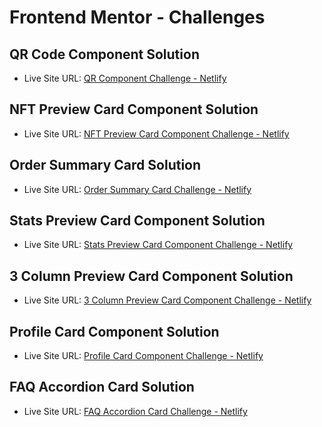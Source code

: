 # Frontend Mentor - Challenges

## QR Code Component Solution

- Live Site URL: [QR Component Challenge - Netlify](https://qrcodecomponent-challenge.netlify.app/)

## NFT Preview Card Component Solution

- Live Site URL: [NFT Preview Card Component Challenge - Netlify](https://nftpreviewcardcomponent-challenge.netlify.app/)

## Order Summary Card Solution

- Live Site URL: [Order Summary Card Challenge - Netlify](https://ordersummarycard-challenge.netlify.app/)

## Stats Preview Card Component Solution

- Live Site URL: [Stats Preview Card Component Challenge - Netlify](https://statspreviewcardcomponentz-challenge.netlify.app/)

## 3 Column Preview Card Component Solution

- Live Site URL: [3 Column Preview Card Component Challenge - Netlify](https://3columnprevewcardcomponent-challenge.netlify.app/)

## Profile Card Component Solution

- Live Site URL: [Profile Card Component Challenge - Netlify](https://profilecardcomponent-challenge.netlify.app/)

## FAQ Accordion Card Solution

- Live Site URL: [FAQ Accordion Card Challenge - Netlify](https://faqaccordioncard-challenge.netlify.app/)